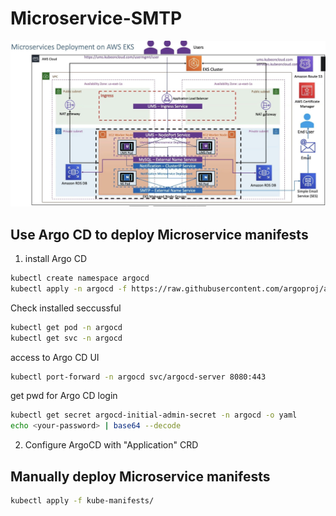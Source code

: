 # Microservice-SMTP

![alt text](image/a1.png)
## Use Argo CD to deploy Microservice manifests
1. install Argo CD
```bash
kubectl create namespace argocd
kubectl apply -n argocd -f https://raw.githubusercontent.com/argoproj/argo-cd/stable/manifests/core-install.yaml
```
Check installed seccussful
```bash
kubectl get pod -n argocd
kubectl get svc -n argocd
```
access to Argo CD UI
```bash
kubectl port-forward -n argocd svc/argocd-server 8080:443
```
get pwd for Argo CD login
```bash
kubectl get secret argocd-initial-admin-secret -n argocd -o yaml
echo <your-password> | base64 --decode
```
2. Configure ArgoCD with "Application" CRD





## Manually deploy Microservice manifests
```bash
kubectl apply -f kube-manifests/
